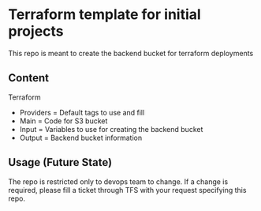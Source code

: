 # Terraform template for initial projects

This repo is meant to create the backend bucket for terraform deployments
## Content
Terraform
 * Providers  = Default tags to use and fill
 * Main       = Code for S3 bucket
 * Input      = Variables to use for creating the backend bucket
 * Output     = Backend bucket information

## Usage (Future State) 
The repo is restricted only to devops team to change. If a change is required, please fill a ticket 
through TFS with your request specifying this repo.